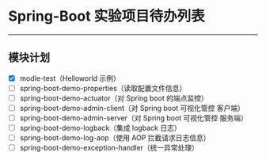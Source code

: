 # Spring-Boot 实验项目待办列表

--------------------------------
## 模块计划

- [x] modle-test（Helloworld 示例）
- [ ] spring-boot-demo-properties（读取配置文件信息）
- [ ] spring-boot-demo-actuator（对 Spring boot 的端点监控）
- [ ] spring-boot-demo-admin-client（对 Spring boot 可视化管控 客户端）
- [ ] spring-boot-demo-admin-server（对 Spring boot 可视化管控 服务端）
- [ ] spring-boot-demo-logback（集成 logback 日志）
- [ ] spring-boot-demo-log-aop（使用 AOP 拦截请求日志信息）
- [ ] spring-boot-demo-exception-handler（统一异常处理）